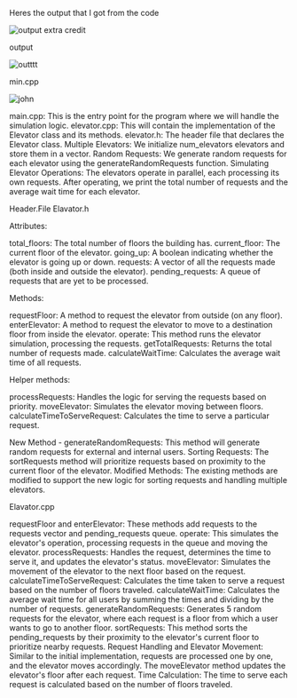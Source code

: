 Heres the output that I got from the code

![output extra credit](https://github.com/user-attachments/assets/d0575b56-7018-4af6-a902-dc9d43863185)


output

![outttt](https://github.com/user-attachments/assets/a7b710af-cb8c-4a4d-8522-3853556db369)

min.cpp

![john](https://github.com/user-attachments/assets/ed1cbbb1-89ce-45ff-abb3-72ce2cc3b71b)

main.cpp: This is the entry point for the program where we will handle the simulation logic.
elevator.cpp: This will contain the implementation of the Elevator class and its methods.
elevator.h: The header file that declares the Elevator class.
Multiple Elevators: We initialize num_elevators elevators and store them in a vector.
Random Requests: We generate random requests for each elevator using the generateRandomRequests function.
Simulating Elevator Operations: The elevators operate in parallel, each processing its own requests. After operating, we print the total number of requests and the average wait time for each elevator.


Header.File Elavator.h

Attributes:

total_floors: The total number of floors the building has.
current_floor: The current floor of the elevator.
going_up: A boolean indicating whether the elevator is going up or down.
requests: A vector of all the requests made (both inside and outside the elevator).
pending_requests: A queue of requests that are yet to be processed.

Methods:

requestFloor: A method to request the elevator from outside (on any floor).
enterElevator: A method to request the elevator to move to a destination floor from inside the elevator.
operate: This method runs the elevator simulation, processing the requests.
getTotalRequests: Returns the total number of requests made.
calculateWaitTime: Calculates the average wait time of all requests.

Helper methods:

processRequests: Handles the logic for serving the requests based on priority.
moveElevator: Simulates the elevator moving between floors.
calculateTimeToServeRequest: Calculates the time to serve a particular request.

New Method - generateRandomRequests: This method will generate random requests for external and internal users.
Sorting Requests: The sortRequests method will prioritize requests based on proximity to the current floor of the elevator.
Modified Methods: The existing methods are modified to support the new logic for sorting requests and handling multiple elevators.

Elavator.cpp

requestFloor and enterElevator: These methods add requests to the requests vector and pending_requests queue.
operate: This simulates the elevator's operation, processing requests in the queue and moving the elevator.
processRequests: Handles the request, determines the time to serve it, and updates the elevator's status.
moveElevator: Simulates the movement of the elevator to the next floor based on the request.
calculateTimeToServeRequest: Calculates the time taken to serve a request based on the number of floors traveled.
calculateWaitTime: Calculates the average wait time for all users by summing the times and dividing by the number of requests.
generateRandomRequests: Generates 5 random requests for the elevator, where each request is a floor from which a user wants to go to another floor.
sortRequests: This method sorts the pending_requests by their proximity to the elevator's current floor to prioritize nearby requests.
Request Handling and Elevator Movement: Similar to the initial implementation, requests are processed one by one, and the elevator moves accordingly. The moveElevator method updates the elevator's floor after each request.
Time Calculation: The time to serve each request is calculated based on the number of floors traveled.



